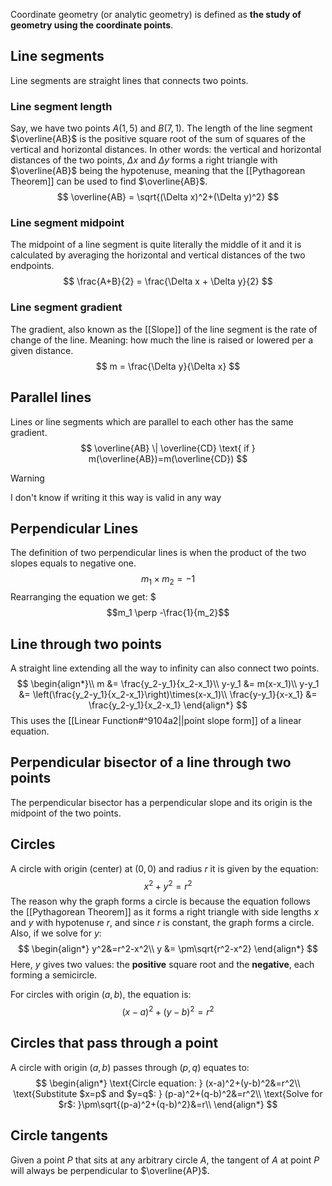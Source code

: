 Coordinate geometry (or analytic geometry) is defined as **the study of geometry using the coordinate points**.
## Line segments
Line segments are straight lines that connects two points. 
### Line segment length
Say, we have two points $A(1,5)$ and $B(7,1)$. The length of the line segment $\overline{AB}$ is the positive square root of the sum of squares of the vertical and horizontal distances. In other words: the vertical and horizontal distances of the two points, $\Delta x$ and $\Delta y$ forms a right triangle with $\overline{AB}$ being the hypotenuse, meaning that the [[Pythagorean Theorem]] can be used to find $\overline{AB}$.
$$
\overline{AB} = \sqrt{(\Delta x)^2+(\Delta y)^2}
$$
### Line segment midpoint
The midpoint of a line segment is quite literally the middle of it and it is calculated by averaging the horizontal and vertical distances of the two endpoints.
$$
\frac{A+B}{2} = \frac{\Delta x + \Delta y}{2}
$$
### Line segment gradient
The gradient, also known as the [[Slope]] of the line segment is the rate of change of the line. Meaning: how much the line is raised or lowered per a given distance. 
$$
m = \frac{\Delta y}{\Delta x}
$$
## Parallel lines
Lines or line segments which are parallel to each other has the same gradient.
$$
\overline{AB} \| \overline{CD} \text{ if } m(\overline{AB})=m(\overline{CD})
$$
> [!warning]
> I don't know if writing it this way is valid in any way
## Perpendicular Lines
The definition of two perpendicular lines is when the product of the two slopes equals to negative one.
$$
m_1\times m_2=-1
$$
Rearranging the equation we get:
$$$m_1 \perp -\frac{1}{m_2}$$
## Line through two points
A straight line extending all the way to infinity can also connect two points. 
$$
\begin{align*}\\
m &= \frac{y_2-y_1}{x_2-x_1}\\
y-y_1 &= m(x-x_1)\\
y-y_1 &= \left(\frac{y_2-y_1}{x_2-x_1}\right)\times(x-x_1)\\
\frac{y-y_1}{x-x_1} &= \frac{y_2-y_1}{x_2-x_1}
\end{align*}
$$
This uses the [[Linear Function#^9104a2||point slope form]] of a linear equation.
## Perpendicular bisector of a line through two points
The perpendicular bisector has a perpendicular slope and its origin is the midpoint of the two points.
## Circles
A circle with origin (center) at $(0,0)$ and radius $r$ it is given by the equation:
$$
x^2+y^2=r^2
$$
The reason why the graph forms a circle is because the equation follows the [[Pythagorean Theorem]] as it forms a right triangle with side lengths $x$ and $y$ with hypotenuse $r$, and since $r$ is constant, the graph forms a circle. Also, if we solve for $y$:
$$
\begin{align*}
y^2&=r^2-x^2\\
y &= \pm\sqrt{r^2-x^2}
\end{align*}
$$
Here, $y$ gives two values: the **positive** square root and the **negative**, each forming a semicircle.

For circles with origin $(a,b)$, the equation is:
$$
(x-a)^2+(y-b)^2=r^2
$$
## Circles that pass through a point
A circle with origin $(a,b)$ passes through $(p,q)$ equates to:
$$
\begin{align*}
\text{Circle equation: } (x-a)^2+(y-b)^2&=r^2\\
\text{Substitute $x=p$ and $y=q$: } (p-a)^2+(q-b)^2&=r^2\\
\text{Solve for $r$: }\pm\sqrt{(p-a)^2+(q-b)^2}&=r\\
\end{align*}
$$
## Circle tangents
Given a point $P$ that sits at any arbitrary circle $A$, the tangent of $A$ at point $P$ will always be perpendicular to $\overline{AP}$. 